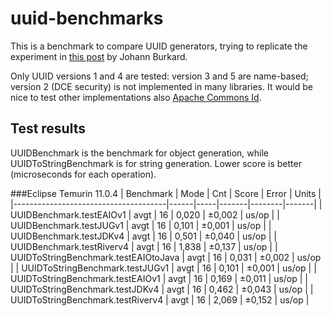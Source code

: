 # uuid-benchmarks
This is a benchmark to compare UUID generators, trying to replicate the experiment in [this post](https://johannburkard.de/blog/programming/java/Java-UUID-generators-compared.html) by Johann Burkard.

Only UUID versions 1 and 4 are tested: version 3 and 5 are name-based; version 2 (DCE security) is not implemented in many libraries. It would be nice to test other implementations also [Apache Commons Id](https://commons.apache.org/sandbox/commons-id/).

## Test results
UUIDBenchmark is the benchmark for object generation, while UUIDToStringBenchmark is for string generation. Lower score is better (microseconds for each operation).

###Eclipse Temurin 11.0.4
| Benchmark                            | Mode | Cnt | Score | Error  | Units |
|--------------------------------------|------|-----|-------|--------|-------|
| UUIDBenchmark.testEAIOv1             | avgt | 16  | 0,020 | ±0,002 | us/op |
| UUIDBenchmark.testJUGv1              | avgt | 16  | 0,101 | ±0,001 | us/op |
| UUIDBenchmark.testJDKv4              | avgt | 16  | 0,501 | ±0,040 | us/op |
| UUIDBenchmark.testRiverv4            | avgt | 16  | 1,838 | ±0,137 | us/op |
| UUIDToStringBenchmark.testEAIOtoJava | avgt | 16  | 0,031 | ±0,002 | us/op |
| UUIDToStringBenchmark.testJUGv1      | avgt | 16  | 0,101 | ±0,001 | us/op |
| UUIDToStringBenchmark.testEAIOv1     | avgt | 16  | 0,169 | ±0,011 | us/op |
| UUIDToStringBenchmark.testJDKv4      | avgt | 16  | 0,462 | ±0,043 | us/op |
| UUIDToStringBenchmark.testRiverv4    | avgt | 16  | 2,069 | ±0,152 | us/op |
